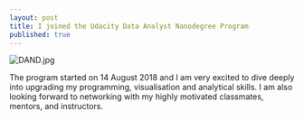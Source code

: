 ```yaml
---
layout: post
title: I joined the Udacity Data Analyst Nanodegree Program
published: true
---
```


![DAND.jpg]({{site.baseurl}}/_posts/DAND.jpg)

The program started on 14 August 2018 and I am very excited to dive deeply into upgrading my programming, visualisation and analytical skills. I am also looking forward to networking with my highly motivated classmates, mentors, and instructors. 



